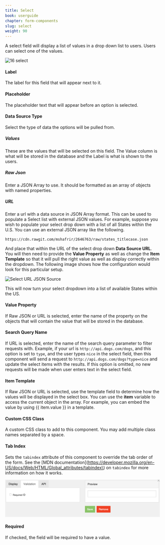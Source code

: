 ```yaml
---
title: Select
book: userguide
chapter: form-components
slug: select
weight: 90
---
```

A select field will display a list of values in a drop down list to users. Users can select one of the values.

![16 select](https://cloud.githubusercontent.com/assets/13321142/13097258/3083d2fa-d4e5-11e5-96e9-28759d9a045b.png)

#### Label

The label for this field that will appear next to it.

#### Placeholder

The placeholder text that will appear before an option is selected.

#### Data Source Type

Select the type of data the options will be pulled from.

##### Values

These are the values that will be selected on this field. The Value column is what will be stored in the database and the Label is what is shown to the users.

##### Raw Json

Enter a JSON Array to use. It should be formatted as an array of objects with named properties.

##### URL

Enter a url with a data source in JSON Array format. This can be used to populate a Select list with external JSON values. For example, suppose you wish to populate your select drop down with a list of all States within the U.S. You can use an external JSON array like the following.

```
https://cdn.rawgit.com/mshafrir/2646763/raw/states_titlecase.json
```

And place that within the URL of the select drop down <strong>Data Source URL</strong>. You will then need to provide the <strong>Value Property</strong> as well as change the <strong>Item Template</strong> so that it will pull the right value as well as display correctly within the dropdown. The following image shows how the configuration would look for this particular setup.

![Select URL JSON Source](https://raw.githubusercontent.com/formio/help.form.io/gh-pages/assets/img/userguide/userguide-select-url.png)

This will now turn your select dropdown into a list of available States within the US.

#### Value Property

If Raw JSON or URL is selected, enter the name of the property on the objects that will contain the value that will be stored in the database.

#### Search Query Name

If URL is selected, enter the name of the search query parameter to filter requests with. Example, if your url is `http://api.dogs.com/dogs`, and this option is set to `type`, and the user types `nice` in the select field, then this component will send a request to `http://api.dogs.com/dogs?type=nice` and update the select items with the results. If this option is omitted, no new requests will be made when user enters text in the select field.

#### Item Template

If Raw JSON or URL is selected, use the template field to determine how the values will be displayed in the select box. You can use the **item** variable to access the current object in the array. For example, you can embed the value by using {{ item.value }} in a template.

#### Custom CSS Class

A custom CSS class to add to this component. You may add multiple class names separated by a space.

#### Tab Index

Sets the `tabindex` attribute of this component to override the tab order of the form. See the [MDN documentation](https://developer.mozilla.org/en-US/docs/Web/HTML/Global_attributes/tabindex\) on `tabindex` for more information on how it works.

![](/assets/img/select-validation.png)

#### Required

If checked, the field will be required to have a value.

